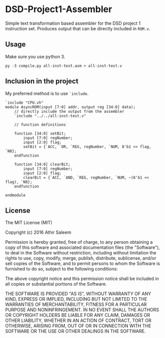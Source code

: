 # DSD-Project1-Assembler

Simple text transformation based assembler for the DSD project 1 instruction
set. Produces output that can be directly included in `ROM.v`.

## Usage

Make sure you use python 3.

```
py -3 compile.py all-inst-test.asm > all-inst-test.v
```

## Inclusion in the project

My preferred method is to use `` `include ``.

```
`include "CPU.vh"
module AsyncROM(input [7:0] addr, output reg [34:0] data);
    // directly include the output from the assembler
    `include "../../all-inst-test.v"

    // function definitions

    function [34:0] setBit;
        input [7:0] regNumber;
        input [2:0] flag;
        setBit = {`ACC, `OR, `REG, regNumber, `NUM, 8'b1 << flag, `N8};
    endfunction

    function [34:0] clearBit;
        input [7:0] regNumber;
        input [2:0] flag;
        clearBit = {`ACC, `AND, `REG, regNumber, `NUM, ~(8'b1 << flag), `N8};
    endfunction

endmodule
```

## License

The MIT License (MIT)

Copyright (c) 2016 Athir Saleem

Permission is hereby granted, free of charge, to any person obtaining a copy of this software and associated documentation files (the "Software"), to deal in the Software without restriction, including without limitation the rights to use, copy, modify, merge, publish, distribute, sublicense, and/or sell copies of the Software, and to permit persons to whom the Software is furnished to do so, subject to the following conditions:

The above copyright notice and this permission notice shall be included in all copies or substantial portions of the Software.

THE SOFTWARE IS PROVIDED "AS IS", WITHOUT WARRANTY OF ANY KIND, EXPRESS OR IMPLIED, INCLUDING BUT NOT LIMITED TO THE WARRANTIES OF MERCHANTABILITY, FITNESS FOR A PARTICULAR PURPOSE AND NONINFRINGEMENT. IN NO EVENT SHALL THE AUTHORS OR COPYRIGHT HOLDERS BE LIABLE FOR ANY CLAIM, DAMAGES OR OTHER LIABILITY, WHETHER IN AN ACTION OF CONTRACT, TORT OR OTHERWISE, ARISING FROM, OUT OF OR IN CONNECTION WITH THE SOFTWARE OR THE USE OR OTHER DEALINGS IN THE SOFTWARE.
